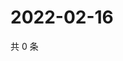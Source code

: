 # 2022-02-16

共 0 条

<!-- BEGIN WEIBO -->
<!-- 最后更新时间 Wed Feb 16 2022 04:11:58 GMT+0800 (China Standard Time) -->

<!-- END WEIBO -->
